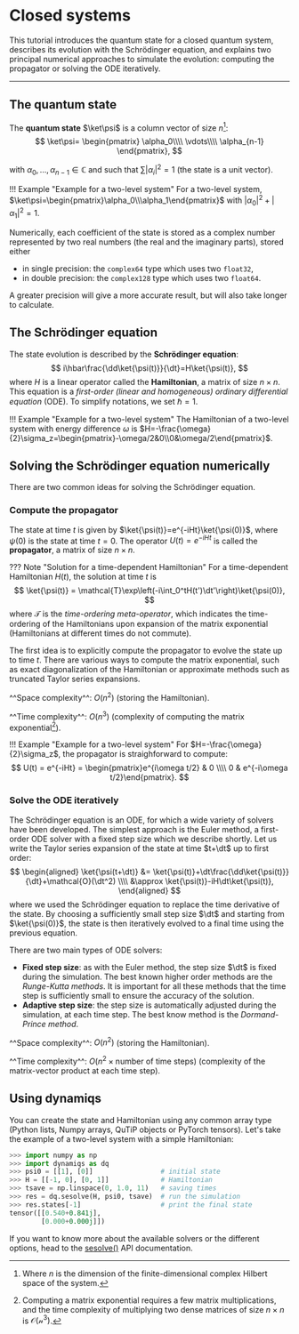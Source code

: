 # Closed systems

This tutorial introduces the quantum state for a closed quantum system, describes its evolution with the Schrödinger equation, and explains two principal numerical approaches to simulate the evolution: computing the propagator or solving the ODE iteratively.

***

## The quantum state

The **quantum state** $\ket\psi$ is a column vector of size $n$[^1]:
$$
    \ket\psi=
    \begin{pmatrix}
    \alpha_0\\\\
    \vdots\\\\
    \alpha_{n-1}
    \end{pmatrix},
$$
[^1]: Where $n$ is the dimension of the finite-dimensional complex Hilbert space of the system.

with $\alpha_0,\dots,\alpha_{n-1}\in\mathbb{C}$ and such that $\sum |\alpha_i|^2=1$ (the state is a unit vector).

!!! Example "Example for a two-level system"
    For a two-level system, $\ket\psi=\begin{pmatrix}\alpha_0\\\alpha_1\end{pmatrix}$ with $|\alpha_0|^2+|\alpha_1|^2=1$.

Numerically, each coefficient of the state is stored as a complex number represented by two real numbers (the real and the imaginary parts), stored either

- in single precision: the `complex64` type which uses two `float32`,
- in double precision: the `complex128` type which uses two `float64`.

A greater precision will give a more accurate result, but will also take longer to calculate.

## The Schrödinger equation

The state evolution is described by the **Schrödinger equation**:
$$
    i\hbar\frac{\dd\ket{\psi(t)}}{\dt}=H\ket{\psi(t)},
$$
where $H$ is a linear operator called the **Hamiltonian**, a matrix of size $n\times n$. This equation is a *first-order (linear and homogeneous) ordinary differential equation* (ODE). To simplify notations, we set $\hbar=1$.

!!! Example "Example for a two-level system"
    The Hamiltonian of a two-level system with energy difference $\omega$ is $H=-\frac{\omega}{2}\sigma_z=\begin{pmatrix}-\omega/2&0\\0&\omega/2\end{pmatrix}$.

## Solving the Schrödinger equation numerically

There are two common ideas for solving the Schrödinger equation.

### Compute the propagator

The state at time $t$ is given by $\ket{\psi(t)}=e^{-iHt}\ket{\psi(0)}$, where $\psi(0)$ is the state at time $t=0$. The operator $U(t)=e^{-iHt}$ is called the **propagator**, a matrix of size $n\times n$.

??? Note "Solution for a time-dependent Hamiltonian"
    For a time-dependent Hamiltonian $H(t)$, the solution at time $t$ is
    $$
        \ket{\psi(t)} = \mathcal{T}\exp\left(-i\int_0^tH(t')\dt'\right)\ket{\psi(0)},
    $$
    where $\mathcal{T}$ is the *time-ordering meta-operator*, which indicates the time-ordering of the Hamiltonians upon expansion of the matrix exponential (Hamiltonians at different times do not commute).

The first idea is to explicitly compute the propagator to evolve the state up to time $t$. There are various ways to compute the matrix exponential, such as exact diagonalization of the Hamiltonian or approximate methods such as truncated Taylor series expansions.

^^Space complexity^^: $O(n^2)$ (storing the Hamiltonian).

^^Time complexity^^: $O(n^3)$ (complexity of computing the matrix exponential[^2]).

[^2]: Computing a matrix exponential requires a few matrix multiplications, and the time complexity of multiplying two dense matrices of size $n\times n$ is $\mathcal{O(n^3)}$.

!!! Example "Example for a two-level system"
    For $H=-\frac{\omega}{2}\sigma_z$, the propagator is straighforward to compute:
    $$
        U(t) = e^{-iHt} = \begin{pmatrix}e^{i\omega t/2} & 0 \\\\ 0 & e^{-i\omega t/2}\end{pmatrix}.
    $$

### Solve the ODE iteratively

The Schrödinger equation is an ODE, for which a wide variety of solvers have been developed. The simplest approach is the Euler method, a first-order ODE solver with a fixed step size which we describe shortly. Let us write the Taylor series expansion of the state at time $t+\dt$ up to first order:
$$
    \begin{aligned}
        \ket{\psi(t+\dt)} &= \ket{\psi(t)}+\dt\frac{\dd\ket{\psi(t)}}{\dt}+\mathcal{O}(\dt^2) \\\\
        &\approx \ket{\psi(t)}-iH\dt\ket{\psi(t)},
    \end{aligned}
$$
where we used the Schrödinger equation to replace the time derivative of the state. By choosing a sufficiently small step size $\dt$ and starting from $\ket{\psi(0)}$, the state is then iteratively evolved to a final time using the previous equation.

There are two main types of ODE solvers:

- **Fixed step size**: as with the Euler method, the step size $\dt$ is fixed during the simulation. The best known higher order methods are the *Runge-Kutta methods*. It is important for all these methods that the time step is sufficiently small to ensure the accuracy of the solution.
- **Adaptive step size**: the step size is automatically adjusted during the simulation, at each time step. The best know method is the *Dormand-Prince method*.

^^Space complexity^^: $O(n^2)$ (storing the Hamiltonian).

^^Time complexity^^: $O(n^2\times\text{number of time steps})$ (complexity of the matrix-vector product at each time step).

## Using dynamiqs

You can create the state and Hamiltonian using any common array type (Python lists, Numpy arrays, QuTiP objects or PyTorch tensors). Let's take the example of a two-level system with a simple Hamiltonian:

```python
>>> import numpy as np
>>> import dynamiqs as dq
>>> psi0 = [[1], [0]]                 # initial state
>>> H = [[-1, 0], [0, 1]]             # Hamiltonian
>>> tsave = np.linspace(0, 1.0, 11)   # saving times
>>> res = dq.sesolve(H, psi0, tsave)  # run the simulation
>>> res.states[-1]                    # print the final state
tensor([[0.540+0.841j],
        [0.000+0.000j]])

```

If you want to know more about the available solvers or the different options, head to the [sesolve()](../python_api/solvers/sesolve.md) API documentation.
